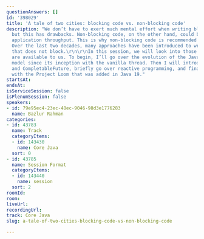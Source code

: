 ```yaml
---
questionAnswers: []
id: '398029'
title: 'A tale of two cities: blocking code vs. non-blocking code'
description: "We don’t have to exert much mental effort when writing blocking code,
  but this has drawbacks. Non-blocking code, on the other hand, could be used to increase
  application throughput. This is why non-blocking code is recommended in many scenarios.
  Over the last two decades, many approaches have been introduced to writing code
  that does not block.\r\n\r\nIn this session, we will look into those options that
  are available to us. To begin, I’ll go over the evolution of the Java concurrency
  model since its inception with the vanilla thread. Then I will introduce Future/Callable,
  and CompletableFuture, briefly go over reactive programming, and finally conclude
  with the Project Loom that was added in Java 19."
startsAt: 
endsAt: 
isServiceSession: false
isPlenumSession: false
speakers:
- id: 79e95ec4-23ec-48ec-9046-98d3e1776283
  name: Bazlur Rahman
categories:
- id: 43783
  name: Track
  categoryItems:
  - id: 143430
    name: Core Java
  sort: 0
- id: 43785
  name: Session Format
  categoryItems:
  - id: 143440
    name: session
  sort: 2
roomId: 
room: 
liveUrl: 
recordingUrl: 
track: Core Java
slug: a-tale-of-two-cities-blocking-code-vs-non-blocking-code

---
```

